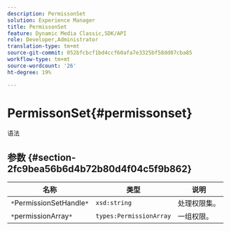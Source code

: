 ```yaml
---
description: PermissonSet
solution: Experience Manager
title: PermissonSet
feature: Dynamic Media Classic,SDK/API
role: Developer,Administrator
translation-type: tm+mt
source-git-commit: 052bfcbcf1bd4ccf60afa7e3325bf58dd07cba85
workflow-type: tm+mt
source-wordcount: '26'
ht-degree: 19%

---
```



# PermissonSet{#permissonset}

语法

## 参数 {#section-2fc9bea56b6d4b72b80d4f04c5f9b862}

| 名称 | 类型 | 说明 |
|---|---|---|
| `*`PermissionSetHandle`*` | `xsd:string` | 处理权限集。 |
| `*`permissionArray`*` | `types:PermissionArray` | 一组权限。 |


